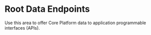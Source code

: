 # Root Data Endpoints

Use this area to offer Core Platform data to application programmable interfaces (APIs).
